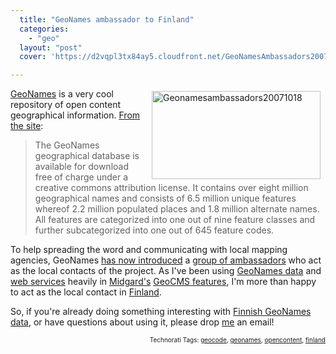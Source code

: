 ```yaml
---
  title: "GeoNames ambassador to Finland"
  categories: 
    - "geo"
  layout: "post"
  cover: 'https://d2vqpl3tx84ay5.cloudfront.net/GeoNamesAmbassadors20071018.png'

---
```

<img src="https://d2vqpl3tx84ay5.cloudfront.net/GeoNamesAmbassadors20071018.png" height="141" width="270" border="0" align="right" hspace="8" vspace="4" alt="Geonamesambassadors20071018" style="float: right;" />
<a href="http://www.geonames.org/">GeoNames</a> is a very cool repository of open content geographical information. <a href="http://www.geonames.org/about.html">From the site</a>:

<blockquote>The GeoNames geographical database is available for download free of charge under a creative commons attribution license. It contains over eight million geographical names and consists of 6.5 million unique features whereof 2.2 million populated places and 1.8 million alternate names. All features are categorized into one out of nine feature classes and further subcategorized into one out of 645 feature codes.</blockquote>To help spreading the word and communicating with local mapping agencies, GeoNames <a href="http://geonames.wordpress.com/2007/10/19/geonames-ambassadors/">has now introduced</a> a <a href="http://www.geonames.org/team.html">group of ambassadors</a> who act as the local contacts of the project. As I've been using <a href="http://download.geonames.org/export/dump/">GeoNames data</a> and <a href="http://www.geonames.org/export/">web services</a> heavily in <a href="http://www.midgard-project.org/">Midgard's</a> <a href="http://en.wikipedia.org/wiki/GeoCMS">GeoCMS features</a>, I'm more than happy to act as the local contact in <a href="http://en.wikipedia.org/wiki/Finland">Finland</a>.

So, if you're already doing something interesting with <a href="http://www.geonames.org/statistics/finland.html">Finnish GeoNames data</a>, or have questions about using it, please drop <a href="http://bergie.iki.fi/">me</a> an email!
<p style="text-align:right;font-size:10px;">Technorati Tags: <a href="http://www.technorati.com/tag/geocode" rel="tag">geocode</a>, <a href="http://www.technorati.com/tag/geonames" rel="tag">geonames</a>, <a href="http://www.technorati.com/tag/opencontent" rel="tag">opencontent</a>, <a href="http://www.technorati.com/tag/finland" rel="tag">finland</a></p>
